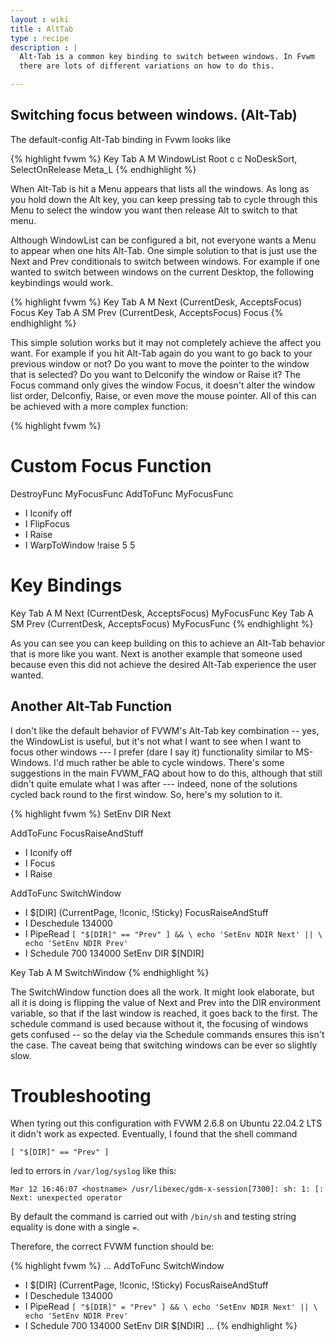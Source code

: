 ```yaml
---
layout : wiki
title : AltTab
type : recipe
description : |
  Alt-Tab is a common key binding to switch between windows. In Fvwm
  there are lots of different variations on how to do this.

---
```


## Switching focus between windows. (Alt-Tab)

The default-config Alt-Tab binding in Fvwm looks like

{% highlight fvwm %}
Key Tab A M WindowList Root c c NoDeskSort, SelectOnRelease Meta_L
{% endhighlight %}

When Alt-Tab is hit a Menu appears that lists all the windows. As long
as you hold down the Alt key, you can keep pressing tab to cycle through
this Menu to select the window you want then release Alt to switch to that
menu.

Although WindowList can be configured a bit, not everyone
wants a Menu to appear when one hits Alt-Tab. One
simple solution to that is just use the Next and Prev conditionals
to switch between windows. For example if one wanted to switch between
windows on the current Desktop, the following keybindings would work.

{% highlight fvwm %}
Key Tab A M Next (CurrentDesk, AcceptsFocus) Focus
Key Tab A SM Prev (CurrentDesk, AcceptsFocus) Focus
{% endhighlight %}

This simple solution works but it may not completely achieve the affect you
want. For example if you hit Alt-Tab again do you want to go back to your
previous window or not? Do you want to move the pointer to the window
that is selected? Do you want to DeIconify the window or Raise it? The Focus
command only gives the window Focus, it doesn't alter the window list order,
DeIconfiy, Raise, or even move the mouse pointer. All of this can be achieved
with a more complex function:

{% highlight fvwm %}
# Custom Focus Function
DestroyFunc MyFocusFunc
AddToFunc MyFocusFunc
+ I Iconify off
+ I FlipFocus
+ I Raise
+ I WarpToWindow !raise 5 5

# Key Bindings
Key Tab A M Next (CurrentDesk, AcceptsFocus) MyFocusFunc
Key Tab A SM Prev (CurrentDesk, AcceptsFocus) MyFocusFunc
{% endhighlight %}

As you can see you can keep building on this to achieve an Alt-Tab behavior
that is more like you want. Next is another example that someone used
because even this did not achieve the desired Alt-Tab experience the user
wanted.

## Another Alt-Tab Function

I don't like the default behavior of FVWM's Alt-Tab key combination -- yes,
the WindowList is useful, but it's not what I want to see when I want to
focus other windows --- I prefer (dare I say it) functionality similar to
MS-Windows.  I'd much rather be able to cycle windows. There's some
suggestions in the main FVWM_FAQ about how to do this, although that still
didn't quite emulate what I was after --- indeed, none of the solutions
cycled back round to the first window. So, here's my solution to it.

{% highlight fvwm %}
SetEnv DIR Next

AddToFunc FocusRaiseAndStuff
+ I Iconify off
+ I Focus
+ I Raise

AddToFunc SwitchWindow
+ I $[DIR] (CurrentPage, !Iconic, !Sticky) FocusRaiseAndStuff
+ I Deschedule 134000
+ I PipeRead `[ "$[DIR]" == "Prev" ] && \
    echo 'SetEnv NDIR Next' || \
    echo 'SetEnv NDIR Prev'`
+ I Schedule 700 134000 SetEnv DIR $[NDIR]

Key Tab A M  SwitchWindow
{% endhighlight %}

The SwitchWindow function does all the work. It might look elaborate, but all
it is doing is flipping the value of Next and Prev into the DIR environment
variable, so that if the last window is reached, it goes back to the first.
The schedule command is used because without it, the focusing of windows
gets confused -- so the delay via the Schedule commands ensures this isn't
the case.  The caveat being that switching windows can be ever so slightly
slow.

# Troubleshooting
When tyring out this configuration with FVWM 2.6.8 on Ubuntu 22.04.2 LTS it didn't work as expected. Eventually, I found that the shell command

```
[ "$[DIR]" == "Prev" ]
``` 

led to errors in `/var/log/syslog` like this:

```
Mar 12 16:46:07 <hostname> /usr/libexec/gdm-x-session[7300]: sh: 1: [: Next: unexpected operator
```

By default the command is carried out with `/bin/sh` and testing string equality is done with a single `=`.

Therefore, the correct FVWM function should be:

{% highlight fvwm %}
...
AddToFunc SwitchWindow
+ I $[DIR] (CurrentPage, !Iconic, !Sticky) FocusRaiseAndStuff
+ I Deschedule 134000
+ I PipeRead `[ "$[DIR]" = "Prev" ] && \
    echo 'SetEnv NDIR Next' || \
    echo 'SetEnv NDIR Prev'`
+ I Schedule 700 134000 SetEnv DIR $[NDIR]
...
{% endhighlight %}
